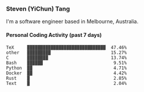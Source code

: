 ### Steven (YiChun) Tang

I'm a software engineer based in Melbourne, Australia.

#### Personal Coding Activity (past 7 days)
```
TeX     ▓▓▓▓▓▓▓▓▓▓▓▓▓▓▓▓▓▓▓▓▓▓▓▓▓▓▓▓▓▓  47.46%
other   ▓▓▓▓▓▓▓▓▓                       15.27%
C       ▓▓▓▓▓▓▓▓                        13.74%
Bash    ▓▓▓▓▓▓                           9.51%
Python  ▓▓                               4.71%
Docker  ▓▓                               4.42%
Rust    ▓                                2.85%
Text    ▓                                2.04%
```
